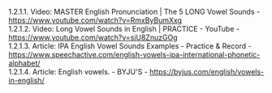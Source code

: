 1.2.1.1. Video: MASTER English Pronunciation | The 5 LONG Vowel Sounds - https://www.youtube.com/watch?v=RmxByBumXxg  
1.2.1.2. Video: Long Vowel Sounds in English | PRACTICE - YouTube - https://www.youtube.com/watch?v=siU8ZnuzGOg  
1.2.1.3. Article: IPA English Vowel Sounds Examples - Practice & Record - https://www.speechactive.com/english-vowels-ipa-international-phonetic-alphabet/  
1.2.1.4. Article: English vowels. - BYJU'S - https://byjus.com/english/vowels-in-english/  